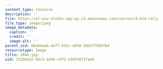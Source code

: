```yaml
---
content_type: resource
description: ''
file: https://ol-ocw-studio-app-qa.s3.amazonaws.com/courses/4-614-religious-architecture-and-islamic-cultures-fall-2002/252b65a28dc3ae5bc4f2e39fe071faed_2044.jpg
file_type: image/jpeg
image_metadata:
  caption: ''
  credit: ''
  image-alt: ''
parent_uid: 68abeaab-4eff-532c-e858-18d3ffb567bd
resourcetype: Image
title: 2044.jpg
uid: 252b65a2-8dc3-ae5b-c4f2-e39fe071faed
---
```


